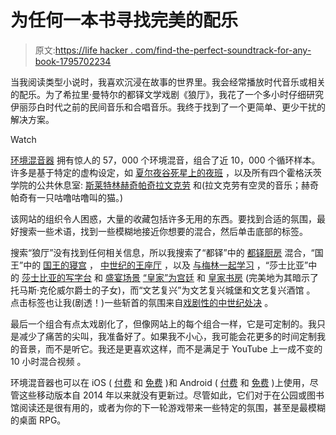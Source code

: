 # 为任何一本书寻找完美的配乐

> 原文:[https://life hacker . com/find-the-perfect-soundtrack-for-any-book-1795702234](https://lifehacker.com/find-the-perfect-soundtrack-for-any-book-1795702234)

当我阅读类型小说时，我喜欢沉浸在故事的世界里。我会经常播放时代音乐或相关的配乐。为了希拉里·曼特尔的都铎文学戏剧《狼厅》，我花了一个多小时仔细研究伊丽莎白时代之前的民间音乐和合唱音乐。我终于找到了一个更简单、更少干扰的解决方案。

Watch

[环境混音器](http://www.ambient-mixer.com/) 拥有惊人的 57，000 个环境混音，组合了近 10，000 个循环样本。许多是基于特定的虚构设定，如 [夏尔](http://lotr-sounds.ambient-mixer.com/the-shire)[夜谷](http://science-fiction.ambient-mixer.com/night-vale)[死星上的夜班](http://star-wars.ambient-mixer.com/nightshift-on-death-star) ，以及所有四个霍格沃茨学院的公共休息室: [斯莱特林](http://harry-potter-sounds.ambient-mixer.com/slytherin-common-room)[赫奇帕奇](http://harry-potter-sounds.ambient-mixer.com/hufflepuff-commonroom)[拉文克劳](http://harry-potter-sounds.ambient-mixer.com/ravenclaw-common-room) 和(拉文克劳有空灵的音乐；赫奇帕奇有一只咕噜咕噜叫的猫。)

该网站的组织令人困惑，大量的收藏包括许多无用的东西。要找到合适的氛围，最好搜索一些术语，找到一些模糊地接近你想要的混合，然后单击底部的标签。

搜索“狼厅”没有找到任何相关信息，所以我搜索了“都铎”中的 [都铎厨房](http://relaxing.ambient-mixer.com/tudor-kichen) 混合，“国王”中的 [国王的寝宫](http://other-atmospheres.ambient-mixer.com/the-king-s-chambers) ， [中世纪的王座厅](http://other-atmospheres.ambient-mixer.com/medieval-throne-room) ，以及 [与梅林一起学习](http://movies-other.ambient-mixer.com/studying-with-merlin) ，“莎士比亚”中的 [莎士比亚的写字台](http://city.ambient-mixer.com/shakespeare-s-writing-desk) 和 [盛宴场景](http://fun-other.ambient-mixer.com/feast-scene) [“皇家”为宫廷](http://crowds.ambient-mixer.com/the-court) 和 [皇家书房](http://videogames.ambient-mixer.com/the-royal-study) (完美地为其暗示了托马斯·克伦威尔爵士的子女)，而“文艺复兴”为文艺复兴城堡和文艺复兴酒馆 。 点击标签也让我(剧透！)一些斩首的氛围来自[戏剧性的中世纪处决](http://other-atmospheres.ambient-mixer.com/dramatic-medieval-execution) 。

最后一个组合有点太戏剧化了，但像网站上的每个组合一样，它是可定制的。我只是减少了痛苦的尖叫，我准备好了。如果我不小心，我可能会花更多的时间定制我的音景，而不是听它。我还是更喜欢这样，而不是满足于 YouTube 上一成不变的 10 小时混合视频 。

环境混音器也可以在 iOS ( [付费](https://itunes.apple.com/us/app/ambient-mixer/id731882425?mt=8) 和 [免费](https://itunes.apple.com/us/app/ambient-mixer-free/id731882796?mt=8) )和 Android ( [付费](https://play.google.com/store/apps/details?id=air.com.ambientmixer&hl=en) 和 [免费](https://play.google.com/store/apps/details?id=air.com.ambientmixerfree&hl=en) )上使用，尽管这些移动版本自 2014 年以来就没有更新过。尽管如此，它们对于在公园或图书馆阅读还是很有用的，或者为你的下一轮游戏带来一些特定的氛围，甚至是最模糊的桌面 RPG。
